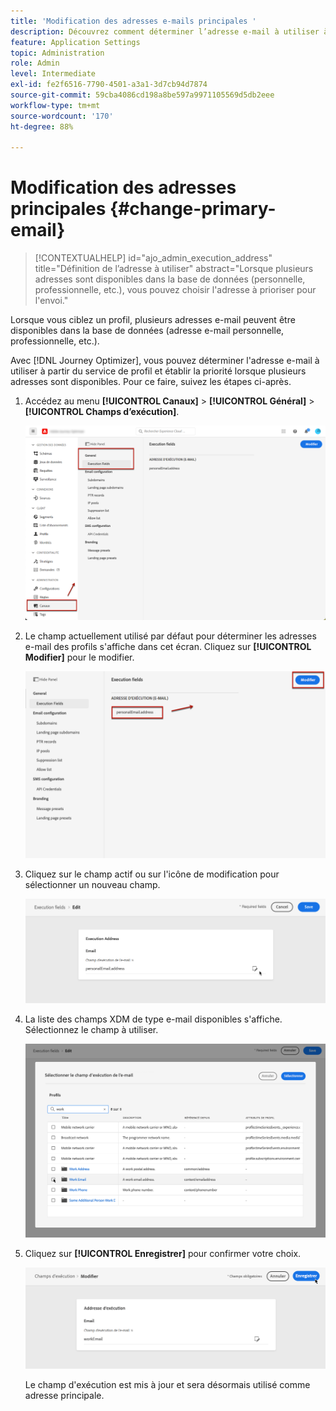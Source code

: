 ```yaml
---
title: 'Modification des adresses e-mails principales '
description: Découvrez comment déterminer l’adresse e-mail à utiliser à partir du service de profil.
feature: Application Settings
topic: Administration
role: Admin
level: Intermediate
exl-id: fe2f6516-7790-4501-a3a1-3d7cb94d7874
source-git-commit: 59cba4086cd198a8be597a9971105569d5db2eee
workflow-type: tm+mt
source-wordcount: '170'
ht-degree: 88%

---
```


# Modification des adresses principales {#change-primary-email}

>[!CONTEXTUALHELP]
>id="ajo_admin_execution_address"
>title="Définition de l’adresse à utiliser"
>abstract="Lorsque plusieurs adresses sont disponibles dans la base de données (personnelle, professionnelle, etc.), vous pouvez choisir l&#39;adresse à prioriser pour l&#39;envoi."

Lorsque vous ciblez un profil, plusieurs adresses e-mail peuvent être disponibles dans la base de données (adresse e-mail personnelle, professionnelle, etc.).

Avec [!DNL Journey Optimizer], vous pouvez déterminer l&#39;adresse e-mail à utiliser à partir du service de profil et établir la priorité lorsque plusieurs adresses sont disponibles. Pour ce faire, suivez les étapes ci-après.

1. Accédez au menu **[!UICONTROL Canaux]** > **[!UICONTROL Général]** > **[!UICONTROL Champs d’exécution]**.

   ![](assets/primary-address-execution-fields.png)

1. Le champ actuellement utilisé par défaut pour déterminer les adresses e-mail des profils s&#39;affiche dans cet écran. Cliquez sur **[!UICONTROL Modifier]** pour le modifier.

   ![](assets/primary-address.png)

1. Cliquez sur le champ actif ou sur l&#39;icône de modification pour sélectionner un nouveau champ.

   ![](assets/primary-address-edit.png)

1. La liste des champs XDM de type e-mail disponibles s&#39;affiche. Sélectionnez le champ à utiliser.

   ![](assets/primary-address-field.png)

1. Cliquez sur **[!UICONTROL Enregistrer]** pour confirmer votre choix.

   ![](assets/primary-address-save.png)

   Le champ d&#39;exécution est mis à jour et sera désormais utilisé comme adresse principale.

<!--1. You can also select an additional field to use as secondary email address. This allows you to determine which field to use if the primary field is empty for a profile. -->
